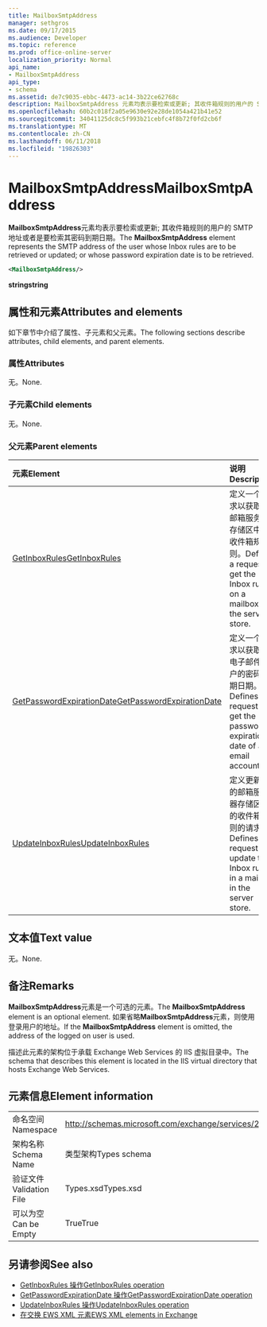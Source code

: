 ```yaml
---
title: MailboxSmtpAddress
manager: sethgros
ms.date: 09/17/2015
ms.audience: Developer
ms.topic: reference
ms.prod: office-online-server
localization_priority: Normal
api_name:
- MailboxSmtpAddress
api_type:
- schema
ms.assetid: de7c9035-ebbc-4473-ac14-3b22ce62768c
description: MailboxSmtpAddress 元素均表示要检索或更新; 其收件箱规则的用户的 SMTP 地址或者是要检索其密码到期日期。
ms.openlocfilehash: 60b2c018f2a05e9630e92e28de1054a421b41e52
ms.sourcegitcommit: 34041125dc8c5f993b21cebfc4f8b72f0fd2cb6f
ms.translationtype: MT
ms.contentlocale: zh-CN
ms.lasthandoff: 06/11/2018
ms.locfileid: "19826303"
---
```

# <a name="mailboxsmtpaddress"></a><span data-ttu-id="ec4a8-103">MailboxSmtpAddress</span><span class="sxs-lookup"><span data-stu-id="ec4a8-103">MailboxSmtpAddress</span></span>

<span data-ttu-id="ec4a8-104">**MailboxSmtpAddress**元素均表示要检索或更新; 其收件箱规则的用户的 SMTP 地址或者是要检索其密码到期日期。</span><span class="sxs-lookup"><span data-stu-id="ec4a8-104">The **MailboxSmtpAddress** element represents the SMTP address of the user whose Inbox rules are to be retrieved or updated; or whose password expiration date is to be retrieved.</span></span> 
  
```XML
<MailboxSmtpAddress/>
```

<span data-ttu-id="ec4a8-105">**string**</span><span class="sxs-lookup"><span data-stu-id="ec4a8-105">**string**</span></span>

## <a name="attributes-and-elements"></a><span data-ttu-id="ec4a8-106">属性和元素</span><span class="sxs-lookup"><span data-stu-id="ec4a8-106">Attributes and elements</span></span>

<span data-ttu-id="ec4a8-107">如下章节中介绍了属性、子元素和父元素。</span><span class="sxs-lookup"><span data-stu-id="ec4a8-107">The following sections describe attributes, child elements, and parent elements.</span></span>
  
### <a name="attributes"></a><span data-ttu-id="ec4a8-108">属性</span><span class="sxs-lookup"><span data-stu-id="ec4a8-108">Attributes</span></span>

<span data-ttu-id="ec4a8-109">无。</span><span class="sxs-lookup"><span data-stu-id="ec4a8-109">None.</span></span>
  
### <a name="child-elements"></a><span data-ttu-id="ec4a8-110">子元素</span><span class="sxs-lookup"><span data-stu-id="ec4a8-110">Child elements</span></span>

<span data-ttu-id="ec4a8-111">无。</span><span class="sxs-lookup"><span data-stu-id="ec4a8-111">None.</span></span>
  
### <a name="parent-elements"></a><span data-ttu-id="ec4a8-112">父元素</span><span class="sxs-lookup"><span data-stu-id="ec4a8-112">Parent elements</span></span>

|<span data-ttu-id="ec4a8-113">**元素**</span><span class="sxs-lookup"><span data-stu-id="ec4a8-113">**Element**</span></span>|<span data-ttu-id="ec4a8-114">**说明**</span><span class="sxs-lookup"><span data-stu-id="ec4a8-114">**Description**</span></span>|
|:-----|:-----|
|[<span data-ttu-id="ec4a8-115">GetInboxRules</span><span class="sxs-lookup"><span data-stu-id="ec4a8-115">GetInboxRules</span></span>](getinboxrules.md) <br/> |<span data-ttu-id="ec4a8-116">定义一个请求以获取对邮箱服务器存储区中的收件箱规则。</span><span class="sxs-lookup"><span data-stu-id="ec4a8-116">Defines a request to get the Inbox rules on a mailbox in the server store.</span></span>  <br/> |
|[<span data-ttu-id="ec4a8-117">GetPasswordExpirationDate</span><span class="sxs-lookup"><span data-stu-id="ec4a8-117">GetPasswordExpirationDate</span></span>](getpasswordexpirationdate.md) <br/> |<span data-ttu-id="ec4a8-118">定义一个请求以获取的电子邮件帐户的密码到期日期。</span><span class="sxs-lookup"><span data-stu-id="ec4a8-118">Defines a request to get the password expiration date of an email account.</span></span>  <br/> |
|[<span data-ttu-id="ec4a8-119">UpdateInboxRules</span><span class="sxs-lookup"><span data-stu-id="ec4a8-119">UpdateInboxRules</span></span>](updateinboxrules.md) <br/> |<span data-ttu-id="ec4a8-120">定义更新中的邮箱服务器存储区中的收件箱规则的请求。</span><span class="sxs-lookup"><span data-stu-id="ec4a8-120">Defines a request to update the Inbox rules in a mailbox in the server store.</span></span>  <br/> |
   
## <a name="text-value"></a><span data-ttu-id="ec4a8-121">文本值</span><span class="sxs-lookup"><span data-stu-id="ec4a8-121">Text value</span></span>

<span data-ttu-id="ec4a8-122">无。</span><span class="sxs-lookup"><span data-stu-id="ec4a8-122">None.</span></span>
  
## <a name="remarks"></a><span data-ttu-id="ec4a8-123">备注</span><span class="sxs-lookup"><span data-stu-id="ec4a8-123">Remarks</span></span>

<span data-ttu-id="ec4a8-124">**MailboxSmtpAddress**元素是一个可选的元素。</span><span class="sxs-lookup"><span data-stu-id="ec4a8-124">The **MailboxSmtpAddress** element is an optional element.</span></span> <span data-ttu-id="ec4a8-125">如果省略**MailboxSmtpAddress**元素，则使用登录用户的地址。</span><span class="sxs-lookup"><span data-stu-id="ec4a8-125">If the **MailboxSmtpAddress** element is omitted, the address of the logged on user is used.</span></span> 
  
<span data-ttu-id="ec4a8-126">描述此元素的架构位于承载 Exchange Web Services 的 IIS 虚拟目录中。</span><span class="sxs-lookup"><span data-stu-id="ec4a8-126">The schema that describes this element is located in the IIS virtual directory that hosts Exchange Web Services.</span></span>
  
## <a name="element-information"></a><span data-ttu-id="ec4a8-127">元素信息</span><span class="sxs-lookup"><span data-stu-id="ec4a8-127">Element information</span></span>

|||
|:-----|:-----|
|<span data-ttu-id="ec4a8-128">命名空间</span><span class="sxs-lookup"><span data-stu-id="ec4a8-128">Namespace</span></span>  <br/> |http://schemas.microsoft.com/exchange/services/2006/types  <br/> |
|<span data-ttu-id="ec4a8-129">架构名称</span><span class="sxs-lookup"><span data-stu-id="ec4a8-129">Schema Name</span></span>  <br/> |<span data-ttu-id="ec4a8-130">类型架构</span><span class="sxs-lookup"><span data-stu-id="ec4a8-130">Types schema</span></span>  <br/> |
|<span data-ttu-id="ec4a8-131">验证文件</span><span class="sxs-lookup"><span data-stu-id="ec4a8-131">Validation File</span></span>  <br/> |<span data-ttu-id="ec4a8-132">Types.xsd</span><span class="sxs-lookup"><span data-stu-id="ec4a8-132">Types.xsd</span></span>  <br/> |
|<span data-ttu-id="ec4a8-133">可以为空</span><span class="sxs-lookup"><span data-stu-id="ec4a8-133">Can be Empty</span></span>  <br/> |<span data-ttu-id="ec4a8-134">True</span><span class="sxs-lookup"><span data-stu-id="ec4a8-134">True</span></span>  <br/> |
   
## <a name="see-also"></a><span data-ttu-id="ec4a8-135">另请参阅</span><span class="sxs-lookup"><span data-stu-id="ec4a8-135">See also</span></span>

- [<span data-ttu-id="ec4a8-136">GetInboxRules 操作</span><span class="sxs-lookup"><span data-stu-id="ec4a8-136">GetInboxRules operation</span></span>](getinboxrules-operation.md)
- [<span data-ttu-id="ec4a8-137">GetPasswordExpirationDate 操作</span><span class="sxs-lookup"><span data-stu-id="ec4a8-137">GetPasswordExpirationDate operation</span></span>](getpasswordexpirationdate-operation.md)
- [<span data-ttu-id="ec4a8-138">UpdateInboxRules 操作</span><span class="sxs-lookup"><span data-stu-id="ec4a8-138">UpdateInboxRules operation</span></span>](updateinboxrules-operation.md)
- [<span data-ttu-id="ec4a8-139">在交换 EWS XML 元素</span><span class="sxs-lookup"><span data-stu-id="ec4a8-139">EWS XML elements in Exchange</span></span>](ews-xml-elements-in-exchange.md)

